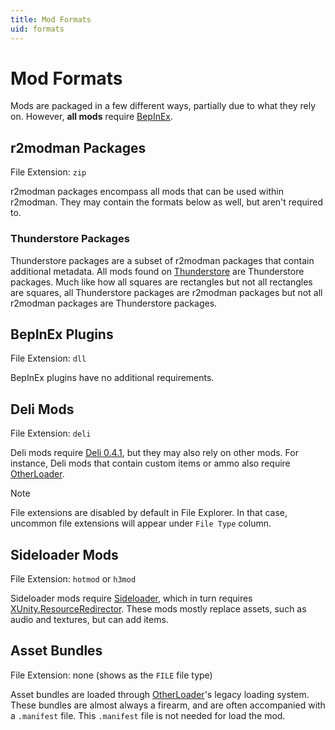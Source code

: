 ```yaml
---
title: Mod Formats
uid: formats
---
```


# Mod Formats

Mods are packaged in a few different ways, partially due to what they rely on. However, **all mods** require [BepInEx](https://h3vr.thunderstore.io/package/BepInEx/BepInExPack_H3VR/).

## r2modman Packages

File Extension: `zip`

r2modman packages encompass all mods that can be used within r2modman. They may contain the formats below as well, but aren't required to.

### Thunderstore Packages

Thunderstore packages are a subset of r2modman packages that contain additional metadata. All mods found on [Thunderstore](https://h3vr.thunderstore.io) are Thunderstore packages. Much like how all squares are rectangles but not all rectangles are squares, all Thunderstore packages are r2modman packages but not all r2modman packages are Thunderstore packages.

## BepInEx Plugins

File Extension: `dll`

BepInEx plugins have no additional requirements.

## Deli Mods

File Extension: `deli`

Deli mods require [Deli 0.4.1](https://h3vr.thunderstore.io/package/DeliCollective/Deli/), but they may also rely on other mods. For instance, Deli mods that contain custom items or ammo also require [OtherLoader](https://h3vr.thunderstore.io/package/devyndamonster/OtherLoader/).

> [!NOTE]
> File extensions are disabled by default in File Explorer. In that case, uncommon file extensions will appear under `File Type` column.

## Sideloader Mods

File Extension: `hotmod` or `h3mod`

Sideloader mods require [Sideloader](https://h3vr.thunderstore.io/package/denikson/H3VR_Sideloader/), which in turn requires [XUnity.ResourceRedirector](https://h3vr.thunderstore.io/package/bbepis/XUnity_ResourceRedirector/). These mods mostly replace assets, such as audio and textures, but can add items.

## Asset Bundles

File Extension: none (shows as the `FILE` file type)

Asset bundles are loaded through [OtherLoader](https://h3vr.thunderstore.io/package/devyndamonster/OtherLoader/)'s legacy loading system. These bundles are almost always a firearm, and are often accompanied with a `.manifest` file. This `.manifest` file is not needed for load the mod.
